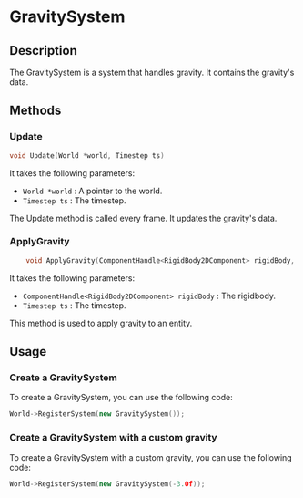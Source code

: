 # GravitySystem

## Description

The GravitySystem is a system that handles gravity. It contains the gravity's data.

## Methods

### Update
```c++
void Update(World *world, Timestep ts)
```

It takes the following parameters:

- `World *world` : A pointer to the world.
- `Timestep ts` : The timestep.

The Update method is called every frame. It updates the gravity's data.

### ApplyGravity
```c++
    void ApplyGravity(ComponentHandle<RigidBody2DComponent> rigidBody, Timestep ts);
```

It takes the following parameters:

- `ComponentHandle<RigidBody2DComponent> rigidBody` : The rigidbody.
- `Timestep ts` : The timestep.

This method is used to apply gravity to an entity.

## Usage

### Create a GravitySystem

To create a GravitySystem, you can use the following code:

```c++
World->RegisterSystem(new GravitySystem());
```

### Create a GravitySystem with a custom gravity

To create a GravitySystem with a custom gravity, you can use the following code:

```c++
World->RegisterSystem(new GravitySystem(-3.Of));
```